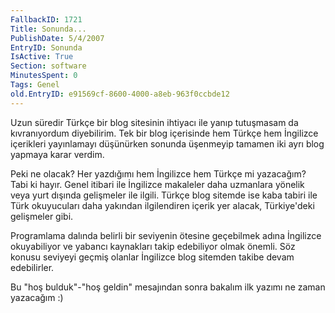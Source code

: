```yaml
---
FallbackID: 1721
Title: Sonunda...
PublishDate: 5/4/2007
EntryID: Sonunda
IsActive: True
Section: software
MinutesSpent: 0
Tags: Genel
old.EntryID: e91569cf-8600-4000-a8eb-963f0ccbde12
---
```

Uzun süredir Türkçe bir blog sitesinin ihtiyacı ile yanıp tutuşmasam da
kıvranıyordum diyebilirim. Tek bir blog içerisinde hem Türkçe hem
İngilizce içerikleri yayınlamayı düşünürken sonunda üşenmeyip tamamen
iki ayrı blog yapmaya karar verdim.

Peki ne olacak? Her yazdığımı hem İngilizce hem Türkçe mi yazacağım?
Tabi ki hayır. Genel itibari ile İngilizce makaleler daha uzmanlara
yönelik veya yurt dışında gelişmeler ile ilgili. Türkçe blog sitemde ise
kaba tabiri ile Türk okuyucuları daha yakından ilgilendiren içerik yer
alacak, Türkiye'deki gelişmeler gibi.

Programlama dalında belirli bir seviyenin ötesine geçebilmek adına
İngilizce okuyabiliyor ve yabancı kaynakları takip edebiliyor olmak
önemli. Söz konusu seviyeyi geçmiş olanlar İngilizce blog sitemden
takibe devam edebilirler.

Bu "hoş bulduk"-"hoş geldin" mesajından sonra bakalım ilk yazımı ne
zaman yazacağım :)



